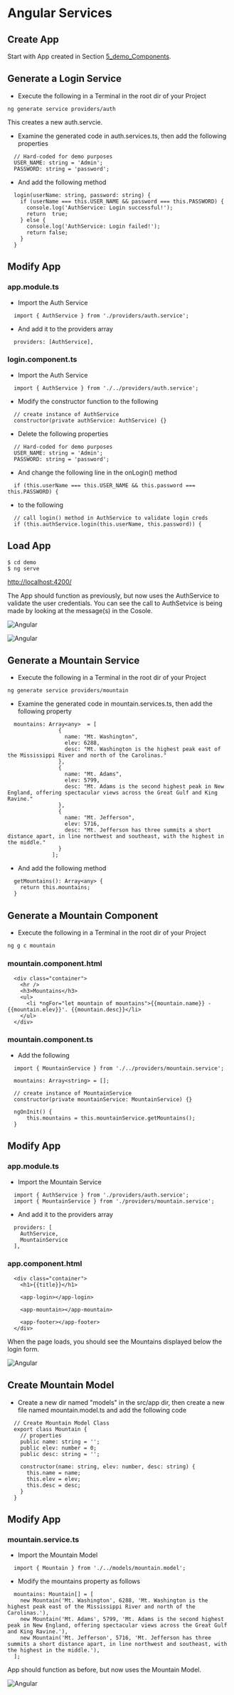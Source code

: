 # Angular Services

## Create App
Start with App created in Section [5_demo_Components](https://github.com/RMF-HCA2/MEAN/tree/master/5_Angular/5_demo_Components).

## Generate a Login Service
+ Execute the following in a Terminal in the root dir of your Project
```
ng generate service providers/auth
```

This creates a new auth.servcie.

+ Examine the generated code in auth.services.ts, then add the following properties
```
  // Hard-coded for demo purposes
  USER_NAME: string = 'Admin';
  PASSWORD: string = 'password';
```

+ And add the following method
```
  login(userName: string, password: string) {
    if (userName === this.USER_NAME && password === this.PASSWORD) {
      console.log('AuthService: Login successful!');
      return  true;
    } else {
      console.log('AuthService: Login failed!');
      return false;
    }
  }
```


## Modify App


### app.module.ts
+ Import the Auth Service
```
  import { AuthService } from './providers/auth.service';
```

+ And add it to the providers array
```
  providers: [AuthService],
```


### login.component.ts
+ Import the Auth Service
```
  import { AuthService } from './../providers/auth.service';
```

+ Modify the constructor function to the following
```
  // create instance of AuthService
  constructor(private authService: AuthService) {}
```

+ Delete the following properties
```
  // Hard-coded for demo purposes
  USER_NAME: string = 'Admin';
  PASSWORD: string = 'password';
```

+ And change the following line in the onLogin() method
```
  if (this.userName === this.USER_NAME && this.password === this.PASSWORD) {
```

+ to the following
```
  // call login() method in AuthService to validate login creds
  if (this.authService.login(this.userName, this.password)) {
```


## Load App
```
$ cd demo
$ ng serve
```

[http://localhost:4200/](http://localhost:4200/)


The App should function as previously, but now uses the AuthService to validate the user credentials. You can see the call to AuthSetvice is being made by looking at the message(s) in the Cosole.


![Angular](img/img_1.png?raw=true "Angular")

![Angular](img/img_2.png?raw=true "Angular")


## Generate a Mountain Service
+ Execute the following in a Terminal in the root dir of your Project
```
ng generate service providers/mountain
```

+ Examine the generated code in mountain.services.ts, then add the following property
```
  mountains: Array<any>  = [
                {
                  name: "Mt. Washington",
                  elev: 6288,
                  desc: "Mt. Washington is the highest peak east of the Mississippi River and north of the Carolinas."
                },
                {
                  name: "Mt. Adams",
                  elev: 5799,
                  desc: "Mt. Adams is the second highest peak in New England, offering spectacular views across the Great Gulf and King Ravine."
                },
                {
                  name: "Mt. Jefferson",
                  elev: 5716,
                  desc: "Mt. Jefferson has three summits a short distance apart, in line northwest and southeast, with the highest in the middle."
                }
              ];
```

+ And add the following method
```
  getMountains(): Array<any> {
    return this.mountains;
  }
```


## Generate a Mountain Component
+ Execute the following in a Terminal in the root dir of your Project
```
ng g c mountain
```

### mountain.component.html
```
  <div class="container">
    <hr />
    <h3>Mountains</h3>
    <ul>
      <li *ngFor="let mountain of mountains">{{mountain.name}} - {{mountain.elev}}'. {{mountain.desc}}</li>
    </ul>
  </div>
```


### mountain.component.ts
+ Add the following
```
  import { MountainService } from './../providers/mountain.service';

  mountains: Array<string> = [];
    
  // create instance of MountainService
  constructor(private mountainService: MountainService) {}
    
  ngOnInit() {
      this.mountains = this.mountainService.getMountains();
  }
```


## Modify App


### app.module.ts
+ Import the Mountain Service
```
  import { AuthService } from './providers/auth.service';
  import { MountainService } from './providers/mountain.service';
```

+ And add it to the providers array
```
  providers: [
    AuthService,
    MountainService
  ],
```

### app.component.html
```
  <div class="container">
    <h1>{{title}}</h1>

    <app-login></app-login>

    <app-mountain></app-mountain>

    <app-footer></app-footer>
  </div>
```

When the page loads, you should see the Mountains displayed below the login form.


![Angular](img/img_3.png?raw=true "Angular")


## Create Mountain Model
+ Create a new dir named "models" in the src/app dir, then create a new file named mountain.model.ts and add the following code
```
  // Create Mountain Model Class
  export class Mountain {
    // properties
    public name: string = '';
    public elev: number = 0;
    public desc: string = '';

    constructor(name: string, elev: number, desc: string) {
      this.name = name;
      this.elev = elev;
      this.desc = desc;
    }
  }
```

## Modify App

### mountain.service.ts
+ Import the Mountain Model
```
  import { Mountain } from './../models/mountain.model';
```

+ Modify the mountains property as follows
```
  mountains: Mountain[] = [
    new Mountain('Mt. Washington', 6288, 'Mt. Washington is the highest peak east of the Mississippi River and north of the Carolinas.'),
    new Mountain('Mt. Adams', 5799, 'Mt. Adams is the second highest peak in New England, offering spectacular views across the Great Gulf and King Ravine.'),
    new Mountain('Mt. Jefferson', 5716, 'Mt. Jefferson has three summits a short distance apart, in line northwest and southeast, with the highest in the middle.'),
  ];
```

App should function as before, but now uses the Mountain Model.

![Angular](img/img_4.png?raw=true "Angular")